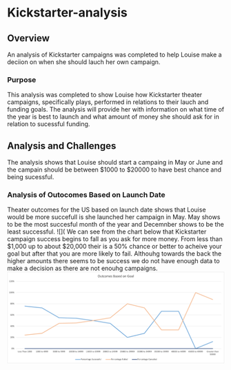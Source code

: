 # **Kickstarter-analysis**
## Overview
An analysis of Kickstarter campaigns was completed to help Louise make a deciion on when she should lauch her own campaign. 
### Purpose 
This analysis was completed to show Louise how Kickstarter theater campaigns, specifically plays, performed in relations to their lauch and funding goals. The analysis will provide her with information on what time of the year is best to launch and what amount of money she should ask for in relation to sucessful funding.

## Analysis and Challenges
The analysis shows that Louise should start a campaing in May or June and the campain should be between $1000 to $20000 to have best chance and being sucessful.
### Analysis of Outocomes Based on Launch Date
Theater outcomes for the US based on launch date shows that Louise would be more succefull is she launched her campaign in May. May shows to be the most succesful month of the year and Decemnber shows to be the least successful. 
![](
We can see from the chart below that Kickstarter campaign success begins to fall as you ask for more money. From less than $1,000 up to about $20,000 their is a 50% chance or better to acheive your goal but after that you are more likely to fail. Althouhg towards the back the higher amounts there seems to be success we do not have enough data to make a decision as there are not enouhg campaigns.
![](Outcomes_vs_Goals.png)
